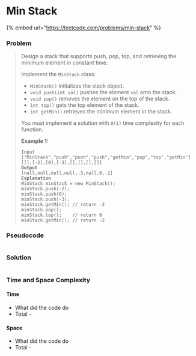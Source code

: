 # Min Stack

{% embed url="https://leetcode.com/problems/min-stack" %}

### Problem

> Design a stack that supports push, pop, top, and retrieving the minimum element in constant time.
>
> Implement the `MinStack` class:
>
> * `MinStack()` initializes the stack object.
> * `void push(int val)` pushes the element `val` onto the stack.
> * `void pop()` removes the element on the top of the stack.
> * `int top()` gets the top element of the stack.
> * `int getMin()` retrieves the minimum element in the stack.
>
> You must implement a solution with `O(1)` time complexity for each function.
>
> &#x20;
>
> **Example 1:**
>
> <pre><code>Input
> ["MinStack","push","push","push","getMin","pop","top","getMin"]
> [[],[-2],[0],[-3],[],[],[],[]]
> <strong>Output
> </strong>[null,null,null,null,-3,null,0,-2]
> <strong>Explanation
> </strong>MinStack minStack = new MinStack();
> minStack.push(-2);
> minStack.push(0);
> minStack.push(-3);
> minStack.getMin(); // return -3
> minStack.pop();
> minStack.top();    // return 0
> minStack.getMin(); // return -2</code></pre>

### Pseudocode

```
```

### Solution

```
```

### Time and Space Complexity

#### Time

* What did the code do
* Total -

#### Space

* What did the code do
* Total -
